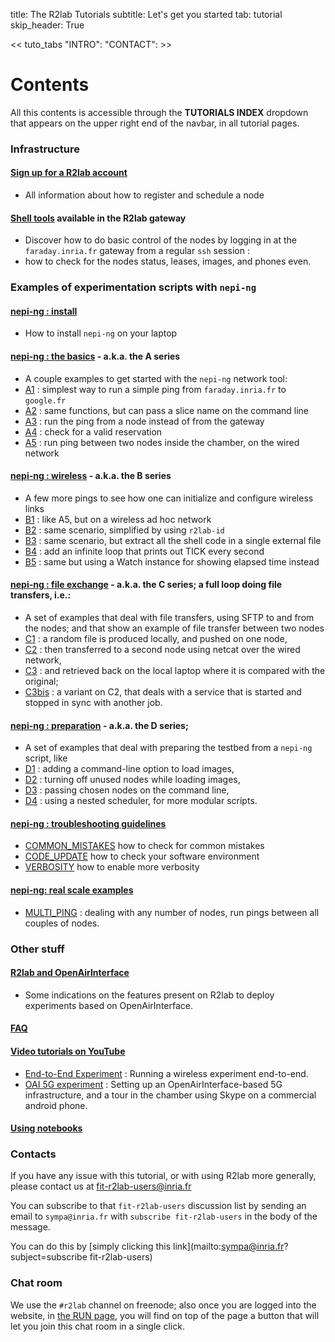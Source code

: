 title: The R2lab Tutorials
subtitle: Let's get you started
tab: tutorial
skip_header: True

<script src="https://cdnjs.cloudflare.com/ajax/libs/jsdiff/3.2.0/diff.min.js"></script>
<script src="/assets/r2lab/open-tab.js"></script>
<script src="/assets/r2lab/r2lab-diff.js"></script>
<style>@import url("/assets/r2lab/r2lab-diff.css")</style>


<< tuto_tabs "INTRO": "CONTACT": >>

<div id="contents" class="tab-content" markdown="1">

<!-- ------- INTRO ------------>
<div id="INTRO" class="tab-pane fade show active" markdown="1">

# Contents

All this contents is accessible through the **TUTORIALS INDEX**
dropdown that appears on the upper right end of the navbar, in all
tutorial pages.

### Infrastructure

#### [Sign up for a R2lab account](tuto-010-registration.md)

*  All information about how to register and schedule a node

#### [Shell tools](tuto-020-shell-tools.md) available in the R2lab gateway

*  Discover how to do basic control of the nodes by logging in at the
  `faraday.inria.fr` gateway from a regular `ssh` session :
* how to check for the nodes status, leases, images, and phones even.

### Examples of experimentation scripts with `nepi-ng`

#### [nepi-ng : install](tuto-030-nepi-ng-install.md)

* How to install `nepi-ng` on your laptop

#### [nepi-ng : the basics](tuto-040-A-ping.md) - a.k.a. the **A** series

* A couple examples to get started with the `nepi-ng` network tool:
* [A1](tuto-040-A-ping.md#A1) : simplest way to run a simple ping from `faraday.inria.fr` to `google.fr`
* [A2](tuto-040-A-ping.md#A2) : same functions, but can pass a slice name on the command line
* [A3](tuto-040-A-ping.md#A3) : run the ping from a node instead of from the gateway
* [A4](tuto-040-A-ping.md#A4) : check for a valid reservation
* [A5](tuto-040-A-ping.md#A5) : run ping between two nodes inside the chamber, on the wired network

#### [nepi-ng : wireless](tuto-050-B-wireless.md) - a.k.a. the **B** series

*  A few more pings to see how one can initialize and configure wireless links
* [B1](tuto-050-B-wireless.md#B1) : like A5, but on a wireless ad hoc network
* [B2](tuto-050-B-wireless.md#B2) : same scenario, simplified by using `r2lab-id`
* [B3](tuto-050-B-wireless.md#B3) : same scenario, but extract all the shell code in a single external file
* [B4](tuto-050-B-wireless.md#B4) : add an infinite loop that prints out TICK every second
* [B5](tuto-050-B-wireless.md#B5) : same but using a Watch instance for showing elapsed time instead

#### [nepi-ng : file exchange](tuto-060-C-files.md) - a.k.a. the **C** series; a full loop doing file transfers, i.e.:

* A set of examples that deal with file transfers, using SFTP to and from the nodes; and that show an example of file transfer between two nodes
* [C1](tuto-060-C-files.md#C1) : a random file is produced locally, and pushed on one node,
* [C2](tuto-060-C-files.md#C2) : then transferred to a second node using netcat over the wired network,
* [C3](tuto-060-C-files.md#C3) : and retrieved back on the local laptop where it is compared with the original;
* [C3bis](tuto-060-C-files.md#C3bis) : a variant on C2, that deals with a service that is started and stopped in sync with another job.


#### [nepi-ng : preparation](tuto-070-D-prep.md) - a.k.a. the **D** series;

* A set of examples that deal with preparing the testbed from a `nepi-ng` script, like
* [D1](tuto-070-D-prep.md#D1) : adding a command-line option to load images,
* [D2](tuto-070-D-prep.md#D2) : turning off unused nodes while loading images,
* [D3](tuto-070-D-prep.md#D3) : passing chosen nodes on the command line,
* [D4](tuto-070-D-prep.md#D4) : using a nested scheduler, for more modular scripts.

#### [nepi-ng : troubleshooting guidelines](tuto-110-troubleshooting.md)

* [COMMON_MISTAKES](tuto-110-troubleshooting.md#COMMON_MISTAKES) how to check for common mistakes
* [CODE_UPDATE](tuto-110-troubleshooting.md#CODE_UPDATE) how to check your software environment
* [VERBOSITY](tuto-110-troubleshooting.md#VERBOSITY) how to enable more verbosity

#### [nepi-ng: real scale examples](tuto-120-real-scale.md)

* [MULTI_PING](tuto-120-real-scale.md#MULTI_PING) : dealing with any
  number of nodes, run pings between all couples of nodes.

### Other stuff

#### [R2lab and OpenAirInterface](tuto-130-5g.md)

* Some indications on the features present on R2lab to deploy experiments based on OpenAirInterface.

#### [FAQ](tuto-140-faq.md)

#### [Video tutorials on YouTube](tuto-150-youtube.md)

  * [End-to-End Experiment](tuto-150-youtube.md#AOA) : Running a wireless
    experiment end-to-end.
  * [OAI 5G experiment](tuto-150-youtube.md#OAI) : Setting up an
    OpenAirInterface-based 5G infrastructure, and a tour in the
    chamber using Skype on a commercial android phone.

#### [Using notebooks](tuto-16-notebooks.md)

</div>

<!-- ------- CONTACT ------------>
<div id="CONTACT" class="tab-pane fade" markdown="1">

### Contacts

If you have any issue with this tutorial, or with using R2lab more
generally, please contact us at
[fit-r2lab-users@inria.fr](mailto:fit-r2lab-users@inria.fr)

You can subscribe to that `fit-r2lab-users` discussion list by sending
an email to `sympa@inria.fr` with `subscribe fit-r2lab-users` in the
body of the message.

You can do this by
[simply clicking this link](mailto:sympa@inria.fr?subject=subscribe fit-r2lab-users)


### Chat room

We use the `#r2lab` channel on freenode; also once you are logged into
the website, in [the RUN page](/run.md), you will find on top of the page a
button that will let you join this chat room in a single click.

</div>

</div> <!-- end div contents -->

